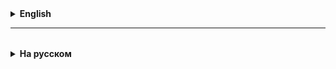 <details>
  <summary style="cursor: pointer;"><b>English</b></summary>



</details>

<hr>

<details style="padding-top: 18px">
  <summary style="cursor: pointer;"><b>На русском</b></summary>

## Взаимодействие объектов разных классов

1. Композиция
   * Композиция - такой вид взаимодействия объектов, при котором один объект класса находится внутри другого
     класса как поле
   * При таком отношении один из объектов не может существовать без другого.
   * Отношение части и целого (has-a). Часть в композиции может быть частью только одного объекта за раз.
   * Это значит, что зачастую при композиции поле класса части-объекта будет инициализировано в конструкторе, но не
     через передачу параметром этого объекта.
   * Примеры:
     * Human has a heart
     * Car has an engine
     * Phone has a screen
     * Computer has a processor

2. Агрегация
    * Агрегация - такой вид взаимодействия объектов, при котором один объект класса находится внутри другого
      класса как поле
    * При этом, объекты могут существовать независимо друг от друга.
    * Агрегация бывает однонаправленная и двунаправленная
        * Однонаправленная это когда только один из объектов сохраняет ссылку на второй
        * Двунаправленная это когда оба объекта сохраняют ссылки друг на друга
    * Части могут принадлежать более чем одному целому за раз, и целое не управляет существованием частей.












3. Ассоциация
    * Ассоциация - такой вид взаимодействия объектов, при котором два объекта существуют независимо
      друг от друга и могут использовать (вызывать) друг друга.
    * Два целых независимых объекта, никто не управляет никем.

</details>
